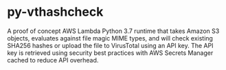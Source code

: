 # py-vthashcheck
A proof of concept AWS Lambda Python 3.7 runtime that takes Amazon S3 objects, evaluates against file magic MIME types, and will check existing SHA256 hashes or upload the file to VirusTotal using an API key. The API key is retrieved using security best practices with AWS Secrets Manager cached to reduce API overhead.
